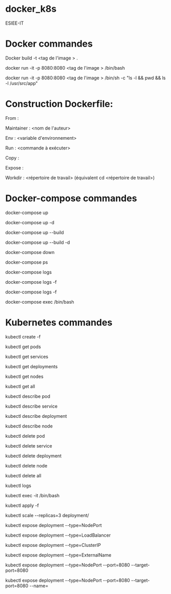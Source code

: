 # docker_k8s
ESIEE-IT


# Docker commandes

Docker build -t <tag de l'image > .

docker run -it -p 8080:8080 <tag de l'image > /bin/bash

docker run -it -p 8080:8080 <tag de l'image > /bin/sh -c "ls -l && pwd && ls -l /usr/src/app"


# Construction Dockerfile:
From : <image de base>

Maintainer : <nom de l'auteur>

Env : <variable d'environnement>

Run : <commande à exécuter>

Copy : <fichier source> <fichier destination>

Expose : <port>

Workdir : <répertoire de travail> (équivalent cd <répertoire de travail>)


# Docker-compose commandes

docker-compose up

docker-compose up -d

docker-compose up --build

docker-compose up --build -d

docker-compose down

docker-compose ps

docker-compose logs

docker-compose logs -f

docker-compose logs -f <nom du service>

docker-compose exec <nom du service> /bin/bash



# Kubernetes commandes

kubectl create -f <fichier de configuration>

kubectl get pods

kubectl get services

kubectl get deployments

kubectl get nodes

kubectl get all

kubectl describe pod <nom du pod>

kubectl describe service <nom du service>

kubectl describe deployment <nom du deployment>

kubectl describe node <nom du node>

kubectl delete pod <nom du pod>

kubectl delete service <nom du service>

kubectl delete deployment <nom du deployment>

kubectl delete node <nom du node>

kubectl delete all

kubectl logs <nom du pod>

kubectl exec -it <nom du pod> /bin/bash

kubectl apply -f <fichier de configuration>

kubectl scale --replicas=3 deployment/<nom du deployment>

kubectl expose deployment <nom du deployment> --type=NodePort

kubectl expose deployment <nom du deployment> --type=LoadBalancer

kubectl expose deployment <nom du deployment> --type=ClusterIP

kubectl expose deployment <nom du deployment> --type=ExternalName

kubectl expose deployment <nom du deployment> --type=NodePort --port=8080 --target-port=8080

kubectl expose deployment <nom du deployment> --type=NodePort --port=8080 --target-port=8080 --name=<nom du service>

